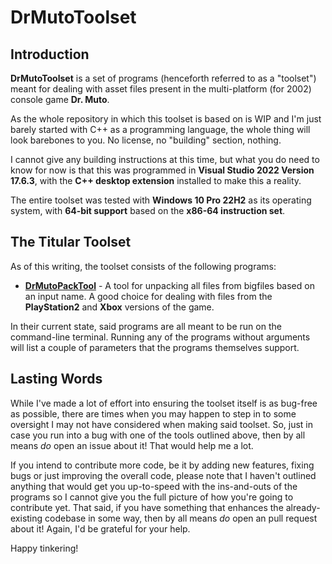 # DrMutoToolset

## Introduction

**DrMutoToolset** is a set of programs (henceforth referred to as a "toolset") meant for dealing with asset files present in the multi-platform (for 2002) console game **Dr. Muto**.

As the whole repository in which this toolset is based on is WIP and I'm just barely started with C++ as a programming language, the whole thing will look barebones to you. No license, no "building" section, nothing.

I cannot give any building instructions at this time, but what you do need to know for now is that this was programmed in **Visual Studio 2022 Version 17.6.3**, with the **C++ desktop extension** installed to make this a reality.

The entire toolset was tested with **Windows 10 Pro 22H2** as its operating system, with **64-bit support** based on the **x86-64 instruction set**.

## The Titular Toolset

As of this writing, the toolset consists of the following programs:

- [**DrMutoPackTool**](DrMutoPackTool/README.md) - A tool for unpacking all files from bigfiles based on an input name. A good choice for dealing with files from the **PlayStation2** and **Xbox** versions of the game.

In their current state, said programs are all meant to be run on the command-line terminal. Running any of the programs without arguments will list a couple of parameters that the programs themselves support.

## Lasting Words

While I've made a lot of effort into ensuring the toolset itself is as bug-free as possible, there are times when you may happen to step in to some oversight I may not have considered when making said toolset. So, just in case you run into a bug with one of the tools outlined above, then by all means *do* open an issue about it! That would help me a lot.

If you intend to contribute more code, be it by adding new features, fixing bugs or just improving the overall code, please note that I haven't outlined anything that would get you up-to-speed with the ins-and-outs of the programs so I cannot give you the full picture of how you're going to contribute yet. That said, if you have something that enhances the already-existing codebase in some way, then by all means *do* open an pull request about it! Again, I'd be grateful for your help.

Happy tinkering!
